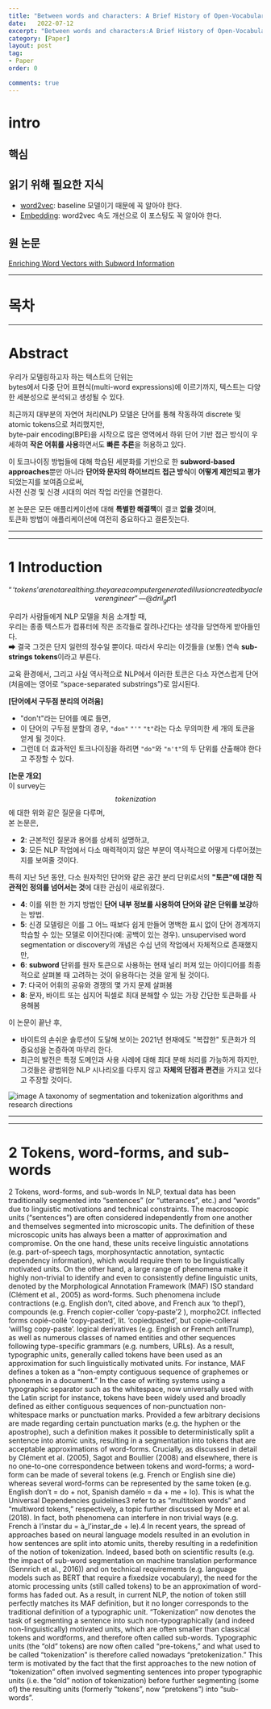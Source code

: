 ```yaml
---
title: "Between words and characters: A Brief History of Open-Vocabulary Modeling and Tokenization in NLP 정리"
date:   2022-07-12
excerpt: "Between words and characters:A Brief History of Open-Vocabulary Modeling and Tokenization in NLP"
category: [Paper]
layout: post
tag:
- Paper
order: 0

comments: true
---
```


# intro
 
      

## 핵심  

## 읽기 위해 필요한 지식
* [word2vec](https://yerimoh.github.io/DL14/): baseline 모델이기 때문에 꼭 알아야 한다.        
* [Embedding](https://yerimoh.github.io/DL15/): word2vec 속도 개선으로 이 포스팅도 꼭 알아야 한다.      

## 원 논문
[Enriching Word Vectors with Subword Information](https://arxiv.org/abs/2112.10508)


---

# 목차  


---


# **Abstract**
우리가 모델링하고자 하는 텍스트의 단위는  
bytes에서 다중 단어 표현식(multi-word expressions)에 이르기까지, 텍스트는 다양한 세분성으로 분석되고 생성될 수 있다.      

최근까지 대부분의 자연어 처리(NLP) 모델은 단어를 통해 작동하여 discrete 및  atomic tokens으로 처리했지만,   
byte-pair encoding(BPE)을 시작으로 많은 영역에서 하위 단어 기반 접근 방식이 우세하여 **작은 어휘를 사용**하면서도 **빠른 추론**을 허용하고 있다.      

이 토크나이징 방법들에 대해 학습된 세분화를 기반으로 한 **subword-based approaches**뿐만 아니라 **단어와 문자의 하이브리드 접근 방식**이 **어떻게 제안되고 평가**되었는지를 보여줌으로써,     
사전 신경 및 신경 시대의 여러 작업 라인을 연결한다.     

본 논문은 모든 애플리케이션에 대해 **특별한 해결책**이 결코 **없을 것**이며,   
토큰화 방법이 애플리케이션에 여전히 중요하다고 결론짓는다.    


-----
-----

# **1 Introduction**    
$$“‘tokens’ are not a real thing. they are a computer generated illusion created by a clever engineer” —@dril_gpt1$$    


우리가 사람들에게 NLP 모델을 처음 소개할 때,    
우리는 종종 텍스트가 컴퓨터에 작은 조각들로 잘려나간다는 생각을 당연하게 받아들인다.    
➡ 결국 그것은 단지 일련의 정수일 뿐이다. 따라서 우리는 이것들을 (보통) 연속 **sub-strings tokens**이라고 부른다. 


교육 환경에서, 그리고 사실 역사적으로 NLP에서 이러한 토큰은 다소 자연스럽게 단어(처음에는 영어로 “space-separated substrings”)로 암시된다. 


**[단어에서 구두점 분리의 어려움]**            
* "don't"라는 단어를 예로 들면,    
* 이 단어의 구두점 분할의 경우, ```"don"``` ```"'"``` ```"t"```라는 다소 무의미한 세 개의 토큰을 얻게 될 것이다.            
* 그런데 더 효과적인 토크나이징을 하려면 ```"do"```와 ```"n't"```의 두 단위를 산출해야 한다고 주장할 수 있다.       


**[논문 개요]**    
이 survey는 $$tokenization$$에 대한 위와 같은 질문을 다루며,      
본 논문은,    
* **2**: 근본적인 질문과 용어를 상세히 설명하고,     
* **3**: 모든 NLP 작업에서 다소 매력적이지 않은 부분이 역사적으로 어떻게 다루어졌는지를 보여줄 것이다.   

특히 지난 5년 동안, 다소 원자적인 단어와 같은 공간 분리 단위로서의 **"토큰"에 대한 직관적인 정의를 넘어서는 것**에 대한 관심이 새로워졌다.  
* **4**: 이를 위한 한 가지 방법인 **단어 내부 정보를 사용하여 단어와 같은 단위를 보강**하는 방법.    
* **5**: 신경 모델링은 이를 그 어느 때보다 쉽게 만들어 명백한 표시 없이 단어 경계까지 학습할 수 있는 모델로 이어진다(예: 공백이 있는 경우).  unsupervised word segmentation or discovery의 개념은 수십 년의 작업에서 자체적으로 존재했지만,    
* **6**: **subword** 단위를 원자 토큰으로 사용하는 현재 널리 퍼져 있는 아이디어를 최종적으로 살펴볼 때 고려하는 것이 유용하다는 것을 알게 될 것이다.      
* **7**: 다국어 어휘의 공유와 경쟁의 몇 가지 문제 살펴봄     
* **8**: 문자, 바이트 또는 심지어 픽셀로 최대 분해할 수 있는 가장 간단한 토큰화를 사용해봄        


이 논문이 끝난 후,       
* 바이트의 손쉬운 솔루션이 도달해 보이는 2021년 현재에도 "복잡한" 토큰화가 의 중요성을 논증하여 마무리 한다.     
* 최근의 발전은 특정 도메인과 사용 사례에 대해 최대 분해 처리를 가능하게 하지만, 그것들은 광범위한 NLP 시나리오를 다루지 않고 **자체의 단점과 편견**을 가지고 있다고 주장할 것이다.     


![image](https://user-images.githubusercontent.com/76824611/178692493-989362fb-6b72-47c4-9bd4-31c7b5e80be5.png)
A taxonomy of segmentation and tokenization algorithms and research directions


------
-----











# **2 Tokens, word-forms, and sub-words** 
2 Tokens, word-forms, and sub-words
In NLP, textual data has been traditionally segmented into “sentences” (or “utterances”, etc.) and
“words” due to linguistic motivations and technical
constraints. The macroscopic units (“sentences”)
are often considered independently from one another and themselves segmented into microscopic
units. The definition of these microscopic units
has always been a matter of approximation and
compromise. On the one hand, these units receive linguistic annotations (e.g. part-of-speech
tags, morphosyntactic annotation, syntactic dependency information), which would require them to
be linguistically motivated units. On the other
hand, a large range of phenomena make it highly
non-trivial to identify and even to consistently define linguistic units, denoted by the Morphological Annotation Framework (MAF) ISO standard
(Clément et al., 2005) as word-forms. Such phenomena include contractions (e.g. English don’t,
cited above, and French aux ‘to thepl’), compounds
(e.g. French copier-coller ‘copy-paste’2
), morpho2Cf. inflected forms copié-collé ‘copy-pasted’, lit. ‘copiedpasted’, but copie-collerai ‘will1sg copy-paste’.
logical derivatives (e.g. English or French antiTrump), as well as numerous classes of named entities and other sequences following type-specific
grammars (e.g. numbers, URLs).
As a result, typographic units, generally called
tokens have been used as an approximation for
such linguistically motivated units. For instance,
MAF defines a token as a “non-empty contiguous
sequence of graphemes or phonemes in a document.” In the case of writing systems using a typographic separator such as the whitespace, now
universally used with the Latin script for instance,
tokens have been widely used and broadly defined
as either contiguous sequences of non-punctuation
non-whitespace marks or punctuation marks. Provided a few arbitrary decisions are made regarding
certain punctuation marks (e.g. the hyphen or the
apostrophe), such a definition makes it possible to
deterministically split a sentence into atomic units,
resulting in a segmentation into tokens that are acceptable approximations of word-forms. Crucially,
as discussed in detail by Clément et al. (2005),
Sagot and Boullier (2008) and elsewhere, there is
no one-to-one correspondence between tokens and
word-forms; a word-form can be made of several
tokens (e.g. French or English sine die) whereas
several word-forms can be represented by the same
token (e.g. English don’t = do + not, Spanish
damélo = da + me + lo). This is what the Universal Dependencies guidelines3
refer to as “multitoken words” and “multiword tokens,” respectively,
a topic further discussed by More et al. (2018). In
fact, both phenomena can interfere in non trivial
ways (e.g. French à l’instar du = à_l’instar_de +
le).4
In recent years, the spread of approaches based
on neural language models resulted in an evolution in how sentences are split into atomic units,
thereby resulting in a redefinition of the notion of
tokenization. Indeed, based both on scientific results (e.g. the impact of sub-word segmentation on
machine translation performance (Sennrich et al.,
2016)) and on technical requirements (e.g. language models such as BERT that require a fixedsize vocabulary), the need for the atomic processing
units (still called tokens) to be an approximation of
word-forms has faded out. As a result, in current
NLP, the notion of token still perfectly matches
its MAF definition, but it no longer corresponds
to the traditional definition of a typographic unit.
“Tokenization” now denotes the task of segmenting a sentence into such non-typographically (and
indeed non-linguistically) motivated units, which
are often smaller than classical tokens and wordforms, and therefore often called sub-words. Typographic units (the “old” tokens) are now often
called “pre-tokens,” and what used to be called
“tokenization” is therefore called nowadays “pretokenization.” This term is motivated by the fact
that the first approaches to the new notion of “tokenization” often involved segmenting sentences
into proper typographic units (i.e. the “old” notion
of tokenization) before further segmenting (some
of) the resulting units (formerly “tokens”, now “pretokens”) into “sub-words”.

